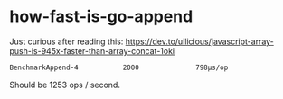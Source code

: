 # how-fast-is-go-append

Just curious after reading this: https://dev.to/uilicious/javascript-array-push-is-945x-faster-than-array-concat-1oki

```bash
BenchmarkAppend-4   	    2000	          798µs/op
```

Should be 1253 ops / second.
